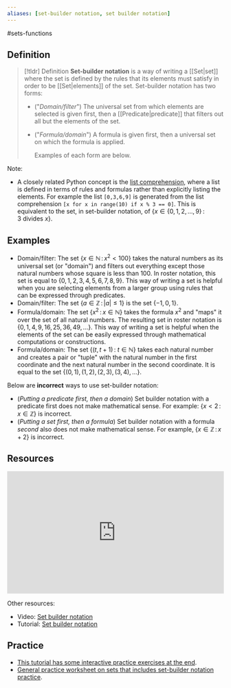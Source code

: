 ```yaml
---
aliases: [set-builder notation, set builder notation]
--- 
```


#sets-functions 

## Definition 

> [!tldr] Definition
> **Set-builder notation** is a way of writing a [[Set|set]] where the set is defined by the rules that its elements must satisfy in order to be [[Set|elements]] of the set. Set-builder notation has two forms: 
> 
> - ("*Domain/filter*") The universal set from which elements are selected is given first, then a [[Predicate|predicate]] that filters out all but the elements of the set. 
> - ("*Formula/domain*") A formula is given first, then a universal set on which the formula is applied. 
>   
>   Examples of each form are below. 

Note: 
- A closely related Python concept is the [list comprehension](https://www.w3schools.com/python/python_lists_comprehension.asp), where a list is defined in terms of rules and formulas rather than explicitly listing the elements. For example the list `[0,3,6,9]` is generated from the list comprehension `[x for x in range(10) if x % 3 == 0]`. This is equivalent to the set, in set-builder notation, of $\{x \in \{0,1,2,\dots,9\} \, : \, 3 \ \text{divides} \ x\}$. 

## Examples 

- Domain/filter: The set $\{ x \in \mathbb{N} \, : \, x^2 < 100 \}$ takes the natural numbers as its universal set (or "domain") and filters out everything except those natural numbers whose square is less than 100. In roster notation, this set is equal to $\{0,1,2,3,4,5,6,7,8,9\}$. This way of writing a set is helpful when you are selecting elements from a larger group using rules that can be expressed through predicates. 
- Domain/filter: The set $\{a \in \mathbb{Z} \, : \, |a| \leq 1 \}$ is the set $\{-1, 0, 1\}$. 
- Formula/domain: The set $\{x^2 \, : \, x \in \mathbb{N}\}$ takes the formula $x^2$ and "maps" it over the set of all natural numbers. The resulting set in roster notation is $\{0, 1, 4, 9, 16, 25, 36, 49, \dots \}$. This way of writing a set is helpful when the elements of the set can be easily expressed through mathematical computations or constructions. 
- Formula/domain: The set $\{(t, t+1) \, : \ t \in \mathbb{N}\}$ takes each natural number and creates a pair or "tuple" with the natural number in the first coordinate and the next natural number in the second coordinate. It is equal to the set $\{(0,1), (1,2), (2,3), (3,4), \dots \}$. 

Below are **incorrect** ways to use set-builder notation: 

- (*Putting a predicate first, then a domain*) Set builder notation with a predicate first does not make mathematical sense. For example: $\{x < 2 \, : \, x \in \mathbb{Z}\}$ is incorrect. 
- (*Putting a set first, then a formula*) Set builder notation with a formula *second* also does not make mathematical sense. For example, $\{x \in \mathbb{Z} \, : \, x+2\}$ is incorrect. 

## Resources 

<div style="padding:56.25% 0 0 0;position:relative;"><iframe src="https://player.vimeo.com/video/602744516?badge=0&amp;autopause=0&amp;player_id=0&amp;app_id=58479" frameborder="0" allow="autoplay; fullscreen; picture-in-picture" style="position:absolute;top:0;left:0;width:100%;height:100%;" title="Screencast 3.2: Roster and set-builder notation"></iframe></div><script src="https://player.vimeo.com/api/player.js"></script>

Other resources: 
- Video: [Set builder notation](https://www.youtube.com/watch?v=O84JrsT5r1o)
- Tutorial: [Set builder notation](https://www.cuemath.com/algebra/set-builder-notation/)

## Practice 

- [This tutorial has some interactive practice exercises at the end](https://www.mathgoodies.com/lessons/sets/set-builder-notation). 
- [General practice worksheet on sets that includes set-builder notation practice](https://www.cabrini.edu/globalassets/pdfs-website/math-resource-center/math-111-practice-test-chapter-2-answers.pdf). 